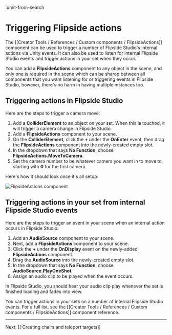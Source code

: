 :omit-from-search

# Triggering Flipside actions

The [[Creator Tools / References / Custom components / FlipsideActions]] component can be used to trigger a number of Flipside Studio's internal actions via Unity events. It can also be used to listen for internal Flipside Studio events and trigger actions in your set when they occur.

You can add a **FlipsideActions** component to any object in the scene, and only one is required in the scene which can be shared between all components that you want listening for or triggering events in Flipside Studio, however, there's no harm in having multiple instances too.

## Triggering actions in Flipside Studio

Here are the steps to trigger a camera move:

1. Add a **ColliderElement** to an object on your set. When this is touched, it will trigger a camera change in Flipside Studio.
2. Add a **FlipsideActions** component to your scene.
3. On the **ColliderElement**, click the **+** under the **OnEnter** event, then drag the **FlipsideActions** component into the newly-created empty slot.
4. In the dropdown that says **No Function**, choose **FlipsideActions.MoveToCamera**.
5. Set the camera number to be whatever camera you want in to move to, starting with **0** for the first camera.

Here's how it should look once it's all setup:

![FlipsideActions component](https://www.flipsidexr.com/files/docs/screenshots/flipsideactions-component.png)

## Triggering actions in your set from internal Flipside Studio events

Here are the steps to trigger an event in your scene when an internal action occurs in Flipside Studio:

1. Add an **AudioSource** component to your scene.
2. Next, add a **FlipsideActions** component to your scene.
3. Click the **+** under the **OnDisplay** event on the newly-added **FlipsideActions** component.
4. Drag the **AudioSource** into the newly-created empty slot.
5. In the dropdown that says **No Function**, choose **AudioSource.PlayOneShot**.
6. Assign an audio clip to be played when the event occurs.

In Flipside Studio, you should hear your audio clip play whenever the set is finished loading and fades into view.

You can trigger actions in your sets on a number of internal Flipside Studio events. For a full list, see the [[Creator Tools / References / Custom components / FlipsideActions]] component reference.

---

Next: [[:Creating chairs and teleport targets]]
